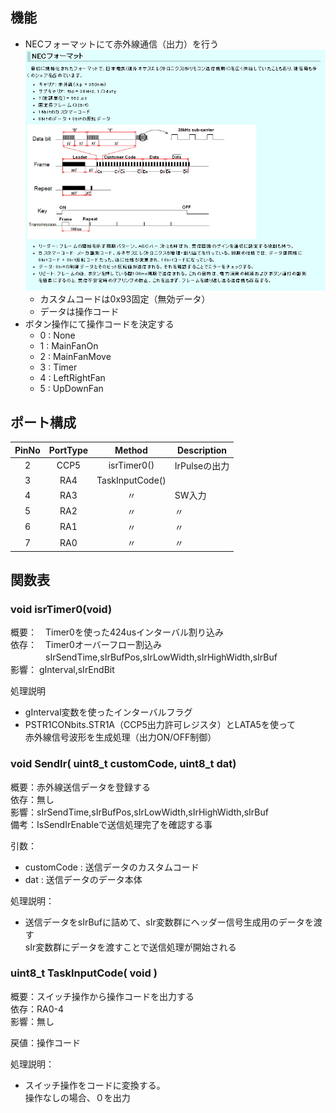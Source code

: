 ## 機能
- NECフォーマットにて赤外線通信（出力）を行う  
 ![Format](./NEC_IR規格.jpg)  
    - カスタムコードは0x93固定（無効データ）
    - データは操作コード
- ボタン操作にて操作コードを決定する
    - 0 : None
    - 1 : MainFanOn
    - 2 : MainFanMove
    - 3 : Timer
    - 4 : LeftRightFan
    - 5 : UpDownFan


## ポート構成

|PinNo|PortType|Method|Description|
|:---:|:---:|:---:|---|
|2|CCP5|isrTimer0()|IrPulseの出力|
|3|RA4|TaskInputCode()||
|4|RA3|〃|SW入力|
|5|RA2|〃|〃|
|6|RA1|〃|〃|
|7|RA0|〃|〃|

## 関数表

### void isrTimer0(void)
概要：　Timer0を使った424usインターバル割り込み  
依存：　Timer0オーバーフロー割込み  
　　　　sIrSendTime,sIrBufPos,sIrLowWidth,sIrHighWidth,sIrBuf  
影響： gInterval,sIrEndBit  

処理説明  
- gInterval変数を使ったインターバルフラグ
- PSTR1CONbits.STR1A（CCP5出力許可レジスタ）とLATA5を使って  
赤外線信号波形を生成処理（出力ON/OFF制御）  

### void SendIr( uint8_t customCode, uint8_t dat)
概要：赤外線送信データを登録する  
依存：無し  
影響：sIrSendTime,sIrBufPos,sIrLowWidth,sIrHighWidth,sIrBuf  
備考：IsSendIrEnableで送信処理完了を確認する事  

引数：  
- customCode : 送信データのカスタムコード
- dat : 送信データのデータ本体

処理説明：  
- 送信データをsIrBufに詰めて、sIr変数群にヘッダー信号生成用のデータを渡す  
sIr変数群にデータを渡すことで送信処理が開始される  

### uint8_t TaskInputCode( void )
概要：スイッチ操作から操作コードを出力する  
依存：RA0-4  
影響：無し  

戻値：操作コード

処理説明：  
- スイッチ操作をコードに変換する。  
操作なしの場合、０を出力
